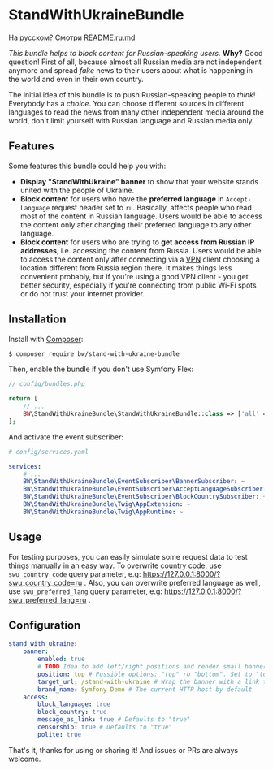 # StandWithUkraineBundle

На русском? Смотри [README.ru.md](README.ru.md)

*This bundle helps to block content for Russian-speaking users.* **Why?** Good question!
First of all, because almost all Russian media are not independent anymore and spread
*fake* news to their users about what is happening in the world and even in their own country.

The initial idea of this bundle is to push Russian-speaking people to *think*!
Everybody has a *choice*. You can choose different sources in different languages
to read the news from many other independent media around the world, don't limit
yourself with Russian language and Russian media only.

## Features

Some features this bundle could help you with:

- **Display "StandWithUkraine" banner** to show that your website stands united with the people
  of Ukraine.
- **Block content** for users who have the **preferred language** in `Accept-Language` request
  header set to `ru`. Basically, affects people who read most of the content in Russian language.
  Users would be able to access the content only after changing their preferred language to
  any other language.
- **Block content** for users who are trying to **get access from Russian IP addresses**, i.e.
  accessing the content from Russia. Users would be able to access the content only after
  connecting via a [VPN](https://en.wikipedia.org/wiki/Virtual_private_network) client
  choosing a location different from Russia region there. It makes things less convenient
  probably, but if you're using a good VPN client - you get better security, especially if
  you're connecting from public Wi-Fi spots or do not trust your internet provider.

## Installation

Install with [Composer](https://getcomposer.org/):

```bash
$ composer require bw/stand-with-ukraine-bundle
```

Then, enable the bundle if you don't use Symfony Flex:

```php
// config/bundles.php

return [
    // ...
    BW\StandWithUkraineBundle\StandWithUkraineBundle::class => ['all' => true],
];
```

And activate the event subscriber:

```yaml
# config/services.yaml

services:
    # ...
    BW\StandWithUkraineBundle\EventSubscriber\BannerSubscriber: ~
    BW\StandWithUkraineBundle\EventSubscriber\AcceptLanguageSubscriber: ~
    BW\StandWithUkraineBundle\EventSubscriber\BlockCountrySubscriber: ~
    BW\StandWithUkraineBundle\Twig\AppExtension: ~
    BW\StandWithUkraineBundle\Twig\AppRuntime: ~
```

## Usage

For testing purposes, you can easily simulate some request data to test things manually in
an easy way. To overwrite country code, use `swu_country_code` query parameter, e.g:
https://127.0.0.1:8000/?swu_country_code=ru . Also, you can overwrite preferred language
as well, use `swu_preferred_lang` query parameter, e.g: https://127.0.0.1:8000/?swu_preferred_lang=ru .

## Configuration

```yaml
stand_with_ukraine:
    banner:
        enabled: true
        # TODO Idea to add left/right positions and render small banner there
        position: top # Possible options: "top" ro "bottom". Set to "top" by default  
        target_url: /stand-with-ukraine # Wrap the banner with a link to the given URL
        brand_name: Symfony Demo # The current HTTP host by default
    access:
        block_language: true
        block_country: true
        message_as_link: true # Defaults to "true"
        censorship: true # Defaults to "true"
        polite: true
```

That's it, thanks for using or sharing it! And issues or PRs are always welcome. 
